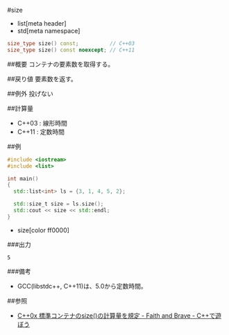 #size
* list[meta header]
* std[meta namespace]

```cpp
size_type size() const;          // C++03
size_type size() const noexcept; // C++11
```

##概要
コンテナの要素数を取得する。


##戻り値
要素数を返す。


##例外
投げない


##計算量
- C++03 : 線形時間
- C++11 : 定数時間


##例
```cpp
#include <iostream>
#include <list>

int main()
{
  std::list<int> ls = {3, 1, 4, 5, 2};

  std::size_t size = ls.size();
  std::cout << size << std::endl;
}
```
* size[color ff0000]

###出力
```
5
```

###備考
- GCC(libstdc++, C++11)は、5.0から定数時間。

##参照
- [C++0x 標準コンテナのsize()の計算量を規定 - Faith and Brave - C++で遊ぼう](http://d.hatena.ne.jp/faith_and_brave/20090902/1251879571)

